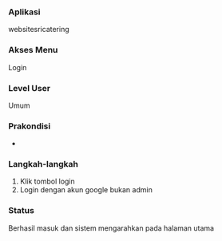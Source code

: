 ### Aplikasi

websitesricatering

### Akses Menu

Login

### Level User

Umum

### Prakondisi

-

### Langkah-langkah

1. Klik tombol login
2. Login dengan akun google bukan admin

### Status
Berhasil masuk dan sistem mengarahkan pada halaman utama